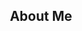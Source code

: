 ---
---
<section>
        <header class="major">
                <h2>About Me</h2>
        </header>
</section>